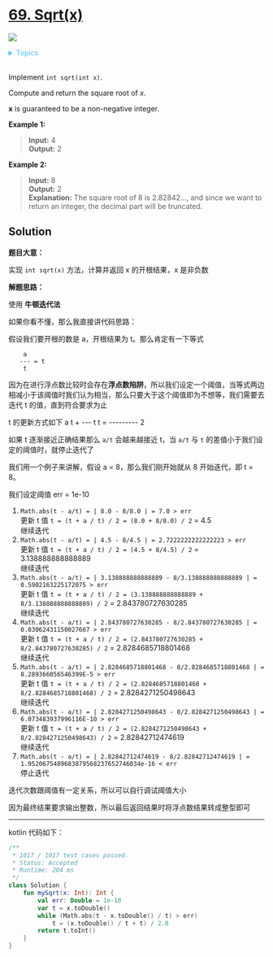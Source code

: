 # [69. Sqrt(x)](https://leetcode.com/problems/sqrtx/description/)

![](https://img.shields.io/badge/Difficulty-Easy-green.svg)

<details>
<summary style="color:#4FC3F7">Topics</summary>

* [`Math`](https://leetcode.com/tag/math/)
* [`Binary Search`](https://leetcode.com/tag/binary-search/)

</details>
<br />


Implement `int sqrt(int x)`.

Compute and return the square root of _x_.

**x** is guaranteed to be a non-negative integer.

**Example 1:**

> **Input:** 4  <br />
> **Output:** 2


**Example 2:**

> **Input:** 8  <br />
> **Output:** 2 <br />
> **Explanation:** The square root of 8 is 2.82842..., and since we want to return an integer, the decimal part will be truncated.

## Solution

**题目大意：**

实现 `int sqrt(x)` 方法，计算并返回 x 的开根结果，x 是非负数

**解题思路：**

使用 **牛顿迭代法**

如果你看不懂，那么我直接讲代码思路：

假设我们要开根的数是 a，开根结果为 t。那么肯定有一下等式

        a
       --- = t
        t

因为在进行浮点数比较时会存在**浮点数陷阱**，所以我们设定一个阈值，当等式两边相减小于该阈值时我们认为相当，那么只要大于这个阈值即为不想等，我们需要去迭代 t 的值，直到符合要求为止

t 的更新方式如下
              a
         t + ---
              t
    t = ---------
           2

如果 t 逐渐接近正确结果那么 `a/t` 会越来越接近 t，当 `a/t` 与 `t` 的差值小于我们设定的阈值时，就停止迭代了

我们用一个例子来讲解，假设 a = 8，那么我们刚开始就从 8 开始迭代，即 t = 8。

我们设定阈值 err = 1e-10

1. `Math.abs(t - a/t) = | 8.0 - 8/8.0 | = 7.0 > err` <br /> 更新 t 值 `t = (t + a / t) / 2 = (8.0 + 8/8.0) / 2` = 4.5 <br /> 继续迭代
2. `Math.abs(t - a/t) = | 4.5 - 8/4.5 | = 2.7222222222222223 > err` <br /> 更新 t 值 `t = (t + a / t) / 2 = (4.5 + 8/4.5) / 2` = 3.138888888888889 <br /> 继续迭代
3. `Math.abs(t - a/t) = | 3.138888888888889 - 8/3.138888888888889 | = 0.5902163225172075 > err` <br /> 更新 t 值 `t = (t + a / t) / 2 = (3.138888888888889 + 8/3.138888888888889) / 2` = 2.843780727630285 <br /> 继续迭代
4. `Math.abs(t - a/t) = | 2.843780727630285 - 8/2.843780727630285 | = 0.03062431150027667 > err` <br /> 更新 t 值 `t = (t + a / t) / 2 = (2.843780727630285 + 8/2.843780727630285) / 2` = 2.8284685718801468 <br /> 继续迭代
5. `Math.abs(t - a/t) = | 2.8284685718801468 - 8/2.8284685718801468 | = 8.289366056546399E-5 > err` <br /> 更新 t 值 `t = (t + a / t) / 2 = (2.8284685718801468 + 8/2.8284685718801468) / 2` = 2.8284271250498643 <br /> 继续迭代
6. `Math.abs(t - a/t) = | 2.8284271250498643 - 8/2.8284271250498643 | = 6.073483937996116E-10 > err` <br /> 更新 t 值 `t = (t + a / t) / 2 = (2.8284271250498643 + 8/2.8284271250498643) / 2` = 2.82842712474619 <br /> 继续迭代
7. `Math.abs(t - a/t) = | 2.82842712474619 - 8/2.82842712474619 | = 1.9520675489683879568237652746034e-16 < err` <br />  停止迭代

迭代次数跟阈值有一定关系，所以可以自行调试阈值大小

因为最终结果要求输出整数，所以最后返回结果时将浮点数结果转成整型即可

----------

kotlin 代码如下：

```kotlin
/**
 * 1017 / 1017 test cases passed.
 * Status: Accepted
 * Runtime: 204 ms
 */
class Solution {
    fun mySqrt(x: Int): Int {
        val err: Double = 1e-10
        var t = x.toDouble()
        while (Math.abs(t - x.toDouble() / t) > err)
            t = (x.toDouble() / t + t) / 2.0
        return t.toInt()
    }
}
```